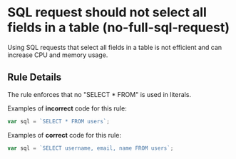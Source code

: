 # SQL request should not select all fields in a table (no-full-sql-request)

Using SQL requests that select all fields in a table is not efficient and can increase CPU and memory usage.

## Rule Details

The rule enforces that no "SELECT * FROM" is used in literals.

Examples of **incorrect** code for this rule:

```js
var sql = `SELECT * FROM users`;
```

Examples of **correct** code for this rule:

```js
var sql = `SELECT username, email, name FROM users`;
```
